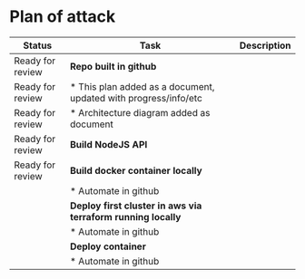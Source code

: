 # Plan of attack

| Status | Task | Description |
| ------ | ---- | ----------- |
| Ready for review | **Repo built in github** ||
| Ready for review | * This plan added as a document, updated with progress/info/etc ||
| Ready for review | * Architecture diagram added as document ||
| Ready for review | **Build NodeJS API** ||
| Ready for review | **Build docker container locally** ||
|| * Automate in github ||
|| **Deploy first cluster in aws via terraform running locally** ||
|| * Automate in github ||
|| **Deploy container** ||
|| * Automate in github ||
